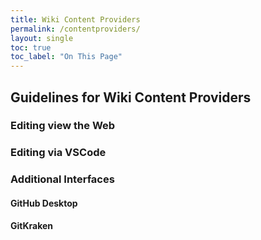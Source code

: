 ```yaml
---
title: Wiki Content Providers
permalink: /contentproviders/
layout: single
toc: true
toc_label: "On This Page"
---
```


## Guidelines for Wiki Content Providers

### Editing view the Web


### Editing via VSCode



### Additional Interfaces
#### GitHub Desktop
#### GitKraken
